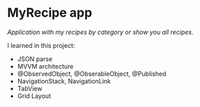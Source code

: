# **MyRecipe app**

*Application with my recipes by category or show you all recipes.*

I learned in this project:

 - JSON parse
 - MVVM architecture
 - @ObservedObject, @ObserableObject, @Published
 - NavigationStack, NavigationLink
 - TabView
 - Grid Layout
